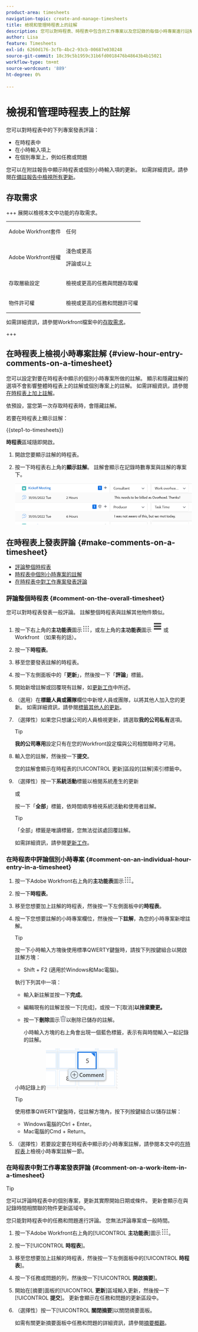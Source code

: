 ```yaml
---
product-area: timesheets
navigation-topic: create-and-manage-timesheets
title: 檢視和管理時程表上的註解
description: 您可以對時程表、時程表中包含的工作專案以及您記錄的每個小時專案進行註解。
author: Lisa
feature: Timesheets
exl-id: 6260d176-3cfb-4bc2-93cb-00687e030248
source-git-commit: 18c39c5b1959c31b6fd0018476b48643b4b15021
workflow-type: tm+mt
source-wordcount: '889'
ht-degree: 0%

---
```


# 檢視和管理時程表上的註解

<!-- Audited: April, 2024-->

您可以對時程表中的下列專案發表評論：

* 在時程表中
* 在小時輸入項上
* 在個別專案上，例如任務或問題

您可以在附註報告中顯示時程表或個別小時輸入項的更新。 如需詳細資訊，請參閱[在備註報告中檢視所有更新](/help/quicksilver/workfront-basics/updating-work-items-and-viewing-updates/view-all-updates-in-a-report.md)。

## 存取需求

+++ 展開以檢視本文中功能的存取需求。 

<table style="table-layout:auto"> 
 <col> 
 <col> 
 <tbody> 
  <tr> 
   <td>Adobe Workfront套件</td> 
   <td> <p>任何</p> </td> 
  </tr> 
  <tr> 
   <td>Adobe Workfront授權</td> 
   <td> <p>淺色或更高 </p>
   <p>評論或以上</p> </td> 
  </tr> 
  <tr> 
   <td>存取層級設定</td> 
   <td> <p>檢視或更高的任務與問題存取權</p> </td> 
  </tr> 
  <tr> 
   <td>物件許可權</td> 
   <td> <p>檢視或更高的任務和問題許可權</p> </td> 
  </tr> 
 </tbody> 
</table>

如需詳細資訊，請參閱Workfront檔案中的[存取需求](/help/quicksilver/administration-and-setup/add-users/access-levels-and-object-permissions/access-level-requirements-in-documentation.md)。

+++

## 在時程表上檢視小時專案註解 {#view-hour-entry-comments-on-a-timesheet}

您可以設定對要在時程表中顯示的個別小時專案所做的註解。 顯示和隱藏註解的選項不會影響整體時程表上的註解或個別專案上的註解。 如需詳細資訊，請參閱  [在時程表上加上註解](#make-comments-on-a-timesheet)。

依預設，當您第一次存取時程表時，會隱藏註解。

若要在時程表上顯示註解：

{{step1-to-timesheets}}

**時程表**&#x200B;區域隨即開啟。

1. 開啟您要顯示註解的時程表。
1. 按一下時程表右上角的&#x200B;**顯示註解**。
註解會顯示在記錄時數專案與註解的專案下。

   ![評論已展開至重新設計時程表的工作下](assets/comments-expanded-under-tasks-redesigned-timesheet.png)


## 在時程表上發表評論 {#make-comments-on-a-timesheet}

* [評論整個時程表](#comment-on-the-overall-timesheet)
* [時程表中個別小時專案的註解](#comment-on-an-individual-hour-entry-in-a-timesheet)
* [在時程表中對工作專案發表評論](#comment-on-a-work-item-in-a-timesheet)

### 評論整個時程表 {#comment-on-the-overall-timesheet}

您可以對時程表發表一般評論。 註解整個時程表與註解其他物件類似。

1. 按一下右上角的&#x200B;**主功能表**&#x200B;圖示![主功能表圖示](assets/main-menu-icon.png)，或左上角的&#x200B;**主功能表**&#x200B;圖示![行主功能表](assets/lines-main-menu.png)或Workfront （如果有的話）。

1. 按一下&#x200B;**時程表**。
1. 移至您要發表註解的時程表。
1. 按一下左側面板中的「**更新**」，然後按一下「**評論**」標籤。
1. 開始新增註解或回覆現有註解，如[更新工作](../../workfront-basics/updating-work-items-and-viewing-updates/update-work.md)中所述。
1. （選用）在&#x200B;**標籤人員或團隊**&#x200B;欄位中新增人員或團隊，以將其他人加入您的更新。 如需詳細資訊，請參閱[標籤其他人的更新](../../workfront-basics/updating-work-items-and-viewing-updates/tag-others-on-updates.md)。
1. （選擇性）如果您只想讓公司的人員檢視更新，請選取&#x200B;**我的公司私有**&#x200B;選項。

   >[!TIP]
   >
   >**我的公司專用**&#x200B;設定只有在您的Workfront設定檔與公司相關聯時才可用。

1. 輸入您的註解，然後按一下&#x200B;**提交**。

   您的註解會顯示在時程表的[!UICONTROL 更新]區段的[註解]索引標籤中。

1. （選擇性）按一下&#x200B;**系統活動**&#x200B;標籤以檢閱系統產生的更新

   或

   按一下「**全部**」標籤，依時間順序檢視系統活動和使用者註解。

   >[!TIP]
   >
   >   「全部」標籤是唯讀標籤，您無法從該處回覆註解。


   如需詳細資訊，請參閱[更新工作](/help/quicksilver/workfront-basics/updating-work-items-and-viewing-updates/update-work.md)。

### 在時程表中評論個別小時專案 {#comment-on-an-individual-hour-entry-in-a-timesheet}

1. 按一下Adobe Workfront右上角的&#x200B;**主功能表**&#x200B;圖示![主功能表圖示](assets/main-menu-icon.png)。

1. 按一下&#x200B;**時程表**。
1. 移至您想要加上註解的時程表，然後按一下左側面板中的&#x200B;**時程表**。
1. 按一下您想要註解的小時專案欄位，然後按一下&#x200B;**註解**，為您的小時專案新增註解。

   >[!TIP]
   >
   >   按一下小時輸入方塊後使用標準QWERTY鍵盤時，請按下列按鍵組合以開啟註解方塊：
   >   * Shift + F2 (適用於Windows和Mac電腦)。

   執行下列其中一項：

   * 輸入新註解並按一下&#x200B;**完成**。
   * 編輯現有的註解並按一下[完成]&#x200B;**&#x200B;**，或按一下[取消]&#x200B;**以捨棄變更。**
   * 按一下&#x200B;**刪除**&#x200B;圖示![刪除圖示](assets/delete.png)以刪除已儲存的註解。

     小時輸入方塊的右上角會出現一個藍色標籤，表示有與時間輸入一起記錄的註解。

   小時記錄上的![註解按鈕重新設計時程表](assets/commment-button-on-hour-log-redesigned-timesheet.png)

   >[!TIP]
   >
   >   使用標準QWERTY鍵盤時，從註解方塊內，按下列按鍵組合以儲存註解：
   >   * Windows電腦的Ctrl + Enter。
   >   * Mac電腦的Cmd + Return。


1. （選擇性）若要設定要在時程表中顯示的小時專案註解，請參閱本文中的[在時程表](#view-hour-entry-comments-on-a-timesheet)上檢視小時專案註解一節。

### 在時程表中對工作專案發表評論 {#comment-on-a-work-item-in-a-timesheet}

>[!TIP]
>
>您可以評論時程表中的個別專案，更新其實際開始日期或條件。 更新會顯示在與記錄時間相關聯的物件更新區域中。


您只能對時程表中的任務和問題進行評論。 您無法評論專案或一般時間。

1. 按一下Adobe Workfront右上角的&#x200B;[!UICONTROL **主功能表**]&#x200B;圖示![主功能表圖示](assets/main-menu-icon.png)。
1. 按一下&#x200B;[!UICONTROL **時程表**]。
1. 移至您想要加上註解的時程表，然後按一下左側面板中的&#x200B;[!UICONTROL **時程表**]。
1. 按一下任務或問題的列，然後按一下&#x200B;[!UICONTROL **開啟摘要**]。
1. 開始在[摘要]面板的&#x200B;[!UICONTROL **更新**]&#x200B;區域輸入更新，然後按一下&#x200B;[!UICONTROL **提交**]。
更新會顯示在任務和問題的更新區段中。
1. （選擇性）按一下&#x200B;[!UICONTROL **關閉摘要**]&#x200B;以關閉摘要面板。

   如需有關更新摘要面板中任務和問題的詳細資訊，請參閱[摘要概觀](../../workfront-basics/the-new-workfront-experience/summary-overview.md)。
